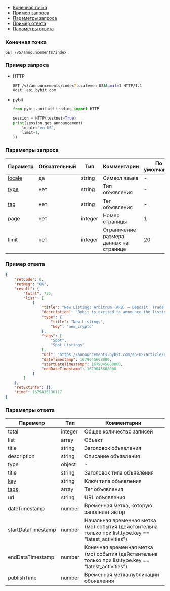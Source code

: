 - [Конечная точка](#конечная-точка)
- [Пример запроса](#пример-запроса)
- [Параметры запроса](#параметры-запроса)
- [Пример ответа](#пример-ответа)
- [Параметры ответа](#параметры-ответа)

<a id="конечная-точка"></a>

### Конечная точка

`GET /v5/announcements/index`

<a id="пример-запроса"></a>

### Пример запроса

- HTTP

  ```bash
  GET /v5/announcements/index?locale=en-US&limit=1 HTTP/1.1
  Host: api.bybit.com
  ```

- pybit

  ```python
  from pybit.unified_trading import HTTP

  session = HTTP(testnet=True)
  print(session.get_announcement(
      locale="en-US",
      limit=1,
  ))
  ```

<a id="параметры-запроса"></a>

### Параметры запроса

|Параметр           	        	        	        	                   |Обязательный   |Тип	     |Комментарии                             |По умолчанию  |
|------------------------------------------------------------------------------|---------------|---------|----------------------------------------|--------------|
|[locale](<99.Определения значений в запросах и ответах.md#locale>)            |да	           |string   |Символ языка                            |-             |
|[type](<99.Определения значений в запросах и ответах.md#announcementType>)    |нет            |string   |Тип объявления                          |-             |
|[tag](<99.Определения значений в запросах и ответах.md#announcementTag>)      |нет            |string   |Тег объявления                          |-             |
|page                       	        	        	        	           |нет            |integer  |Номер страницы                          |1             |
|limit	                    	        	        	        	           |нет            |integer  |Ограничение размера данных на странице  |20            |

<a id="пример-ответа"></a>

### Пример ответа

```json
{
    "retCode": 0,
    "retMsg": "OK",
    "result": {
        "total": 735,
        "list": [
            {
                "title": "New Listing: Arbitrum (ARB) — Deposit, Trade and Stake ARB to Share a 400,000 USDT Prize Pool!",
                "description": "Bybit is excited to announce the listing of ARB on our trading platform!",
                "type": {
                    "title": "New Listings",
                    "key": "new_crypto"
                },
                "tags": [
                    "Spot",
                    "Spot Listings"
                ],
                "url": "https://announcements.bybit.com/en-US/article/new-listing-arbitrum-arb-deposit-trade-and-stake-arb-to-share-a-400-000-usdt-prize-pool--bltf662314c211a8616/",
                "dateTimestamp": 1679045608000,
                "startDateTimestamp": 1679045608000,
                "endDateTimestamp": 1679045608000
            }
        ]
    },
    "retExtInfo": {},
    "time": 1679415136117
}
```

<a id="параметры-ответа"></a>

### Параметры ответа

|Параметр	                                                                  |Тип   	          |Комментарии                                                                                              |
|-----------------------------------------------------------------------------|-------------------|---------------------------------------------------------------------------------------------------------|
|total                                                                        |integer  	  	  |Общее количество записей                                                                                 |
|list	                                                                      |array  	       	  |Объект                                                                                                   |
|title	                                                                      |string     	      |Заголовок объявления                                                                                     |
|description	                                                              |string     	  	  |Описание объявления                                                                                      |
|type	                                                                      |object       	  |-                                                                                                        |
|title	                                                                      |string       	  |Заголовок типа объявления                                                                                |
|[key](<99.Определения значений в запросах и ответах.md#announcementType>)    |string     	      |Ключ типа объявления                                                                                     |
|[tags](<99.Определения значений в запросах и ответах.md#announcementTag>)    |array<string>	  |Тег объявления                                                                                           |
|url	                                                                      |string	          |URL объявления                                                                                           |
|dateTimestamp	                                                              |number     	      |Временная метка, которую заполняет автор                                                                 |
|startDataTimestamp	                                                          |number     	      |Начальная временная метка (мс) события (действительна только при list.type.key == "latest_activities")   |
|endDataTimestamp	                                                          |number     	      |Конечная временная метка (мс) события (действительна только при list.type.key == "latest_activities")    |
|publishTime	                                                              |number     	      |Временная метка публикации объявления                                                                    |
